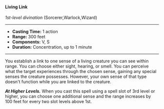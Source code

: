#### Living Link
*1st-level divination* (Sorcerer,Warlock,Wizard)
___
- **Casting Time:** 1 action
- **Range:** 300 feet
- **Components:** V, S
- **Duration:** Concentration, up to 1 minute
---
You establish a link to one sense of a living creature
you can see within range. You can choose either
sight, hearing, or smell. You can perceive what the
target experiences through the chosen sense,
gaining any special senses the creature possesses.
However, your own sense of that type doesn't
function while you are linked to the creature.

***At Higher Levels.*** When you cast this spell using
a spell slot of 3rd level or higher, you can choose
one additional sense and the range increases by 100
feet for every two slot levels above 1st. 
